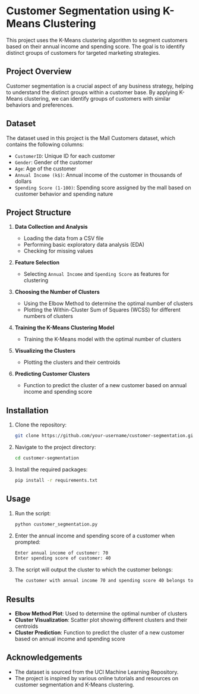 # Customer Segmentation using K-Means Clustering

This project uses the K-Means clustering algorithm to segment customers based on their annual income and spending score. The goal is to identify distinct groups of customers for targeted marketing strategies.

## Project Overview

Customer segmentation is a crucial aspect of any business strategy, helping to understand the distinct groups within a customer base. By applying K-Means clustering, we can identify groups of customers with similar behaviors and preferences.

## Dataset

The dataset used in this project is the Mall Customers dataset, which contains the following columns:
- `CustomerID`: Unique ID for each customer
- `Gender`: Gender of the customer
- `Age`: Age of the customer
- `Annual Income (k$)`: Annual income of the customer in thousands of dollars
- `Spending Score (1-100)`: Spending score assigned by the mall based on customer behavior and spending nature

## Project Structure

1. **Data Collection and Analysis**
   - Loading the data from a CSV file
   - Performing basic exploratory data analysis (EDA)
   - Checking for missing values

2. **Feature Selection**
   - Selecting `Annual Income` and `Spending Score` as features for clustering

3. **Choosing the Number of Clusters**
   - Using the Elbow Method to determine the optimal number of clusters
   - Plotting the Within-Cluster Sum of Squares (WCSS) for different numbers of clusters

4. **Training the K-Means Clustering Model**
   - Training the K-Means model with the optimal number of clusters

5. **Visualizing the Clusters**
   - Plotting the clusters and their centroids

6. **Predicting Customer Clusters**
   - Function to predict the cluster of a new customer based on annual income and spending score

## Installation

1. Clone the repository:
   ```bash
   git clone https://github.com/your-username/customer-segmentation.git
   ```

2. Navigate to the project directory:
   ```bash
   cd customer-segmentation
   ```

3. Install the required packages:
   ```bash
   pip install -r requirements.txt
   ```

## Usage

1. Run the script:
   ```bash
   python customer_segmentation.py
   ```

2. Enter the annual income and spending score of a customer when prompted:
   ```bash
   Enter annual income of customer: 70
   Enter spending score of customer: 40
   ```

3. The script will output the cluster to which the customer belongs:
   ```bash
   The customer with annual income 70 and spending score 40 belongs to cluster 3
   ```

## Results

- **Elbow Method Plot**: Used to determine the optimal number of clusters
- **Cluster Visualization**: Scatter plot showing different clusters and their centroids
- **Cluster Prediction**: Function to predict the cluster of a new customer based on annual income and spending score

## Acknowledgements

- The dataset is sourced from the UCI Machine Learning Repository.
- The project is inspired by various online tutorials and resources on customer segmentation and K-Means clustering.

